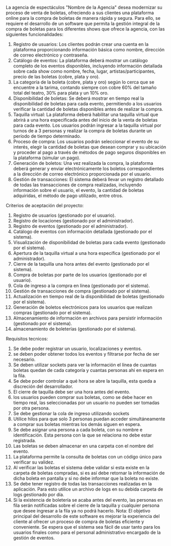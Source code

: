 La agencia de espectáculos "Nombre de la Agencia" desea modernizar su proceso de venta de
boletas, ofreciendo a sus clientes una plataforma online para la compra de boletas de manera
rápida y segura. Para ello, se requiere el desarrollo de un software que permita la gestión integral
de la compra de boletas para los diferentes shows que ofrece la agencia, con las siguientes
funcionalidades:

1. Registro de usuarios: Los clientes podrán crear una cuenta en la plataforma
proporcionando información básica como nombre, dirección de correo electrónico y
contraseña.
2. Catálogo de eventos: La plataforma deberá mostrar un catálogo completo de los eventos
disponibles, incluyendo información detallada sobre cada show como nombre, fecha, lugar,
artistas/participantes, precio de las boletas (cobre, plata y oro).
3. La categoría de la boleta (cobre, plata y oro) según lo cerca que se encuentre a la tarima,
contando siempre con cobre 60% del tamaño total del teatro, 30% para plata y un 10% oro.
4. Disponibilidad de boletas: Se deberá mostrar en tiempo real la disponibilidad de boletas
para cada evento, permitiendo a los usuarios verificar la cantidad de boletas disponibles
antes de realizar la compra.
5. Taquilla virtual: La plataforma deberá habilitar una taquilla virtual que abrirá a una hora
especificada antes del inicio de la venta de boletas para cada evento. Los usuarios podrán
ingresar a la taquilla virtual por turnos de a 3 personas y realizar la compra de boletas
durante un período de tiempo determinado.
6. Proceso de compra: Los usuarios podrán seleccionar el evento de su interés, elegir la
cantidad de boletas que desean comprar y su ubicación y proceder al pago a través de
métodos de pago seguros disponibles en la plataforma (simular un pago).
7. Generación de boletos: Una vez realizada la compra, la plataforma deberá generar y enviar
electrónicamente los boletos correspondientes a la dirección de correo electrónico
proporcionada por el usuario.
8. Gestión de transacciones: El sistema deberá llevar un registro detallado de todas las
transacciones de compra realizadas, incluyendo información sobre el usuario, el evento, la
cantidad de boletas adquiridas, el método de pago utilizado, entre otros.

Criterios de aceptación del proyecto:
1. Registro de usuarios (gestionado por el usuario).
2. Registro de locaciones (gestionado por el administrador).
3. Registro de eventos (gestionado por el administrador).
4. Catálogo de eventos con información detallada (gestionado por el sistema).
5. Visualización de disponibilidad de boletas para cada evento (gestionado por el sistema).
6. Apertura de la taquilla virtual a una hora específica (gestionado por el administrador).
7. Cierre de la taquilla una hora antes del evento (gestionado por el sistema).
8. Compra de boletas por parte de los usuarios (gestionado por el usuario).
9. Cola de ingreso a la compra en línea (gestionado por el sistema).
10. Gestión de transacciones de compra (gestionado por el sistema).
11. Actualización en tiempo real de la disponibilidad de boletas (gestionado por el sistema).
12. Generación de boletos electrónicos para los usuarios que realizan compras (gestionado por el sistema).
13. Almacenamiento de información en archivos para persistir información (gestionado por el sistema).
14. almacenamiento de boleterías (gestionado por el sistema).

    
Requisitos tecnicos:
1. Se debe poder registrar un usuario, localizaciones y eventos.
2. se deben poder obtener todos los eventos y filtrarse por fecha de ser necesario.
3. Se deben utilizar sockets para ver la información el línea de cuantas boletas quedan de
cada categoría y cuantas personas ahi en espera en la fila.
4. Se debe poder controlar a qué hora se abre la taquilla, esta queda a discreción del
desarrollador.
5. El cierre de taquilla debe ser una hora antes del evento.
6. los usuarios pueden comprar sus boletas, como se debe hacer en tiempo real, las
seleccionadas por un usuario no pueden ser tomadas por otra persona.
7. Se debe gestionar la cola de ingreso utilizando sockets
8. Utilice hilos para que solo 3 personas puedan acceder simultáneamente a comprar sus
boletas mientras los demás siguen en espera.
9. Se debe asignar una persona a cada boleta, con su nombre e identificación. Esta persona
con la que se relaciona no debe estar registrada.
10. Las boletas se deben almacenar en una carpeta con el nombre del evento.
11. La plataforma permite la consulta de boletas con un código único para verificar su validez.
12. Al verificar las boletas el sistema debe validar si esta existe en la carpeta de boletas
compradas, si es así debe retornar la información de dicha boleta en pantalla y si no debe
informar que la boleta no existe.
13. Se debe tener registro de todas las transacciones realizadas en la aplicación. Para esto
utilice un archivo de logs en su debida carpeta de logs gestionado por día.
14. Si la existencia de boletería se acaba antes del evento, las personas en fila serán
notificadas sobre el cierre de la taquilla y cualquier persona que desee ingresar a la fila ya
no podrá hacerlo.
Nota:
El objetivo principal del desarrollo de este software es mejorar la experiencia del cliente al ofrecer
un proceso de compra de boletas eficiente y conveniente. Se espera que el sistema sea fácil de
usar tanto para los usuarios finales como para el personal administrativo encargado de la gestión
de eventos.
